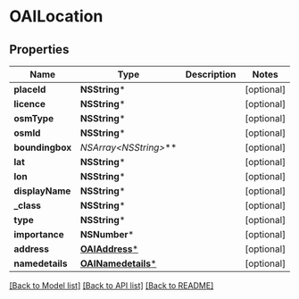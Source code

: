 # OAILocation

## Properties
Name | Type | Description | Notes
------------ | ------------- | ------------- | -------------
**placeId** | **NSString*** |  | [optional] 
**licence** | **NSString*** |  | [optional] 
**osmType** | **NSString*** |  | [optional] 
**osmId** | **NSString*** |  | [optional] 
**boundingbox** | **NSArray&lt;NSString*&gt;*** |  | [optional] 
**lat** | **NSString*** |  | [optional] 
**lon** | **NSString*** |  | [optional] 
**displayName** | **NSString*** |  | [optional] 
**_class** | **NSString*** |  | [optional] 
**type** | **NSString*** |  | [optional] 
**importance** | **NSNumber*** |  | [optional] 
**address** | [**OAIAddress***](OAIAddress.md) |  | [optional] 
**namedetails** | [**OAINamedetails***](OAINamedetails.md) |  | [optional] 

[[Back to Model list]](../README.md#documentation-for-models) [[Back to API list]](../README.md#documentation-for-api-endpoints) [[Back to README]](../README.md)


